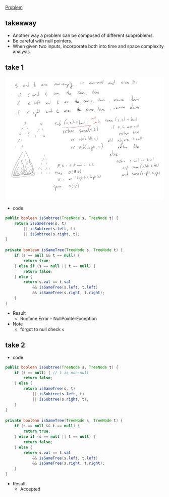 [Problem](https://leetcode.com/problems/subtree-of-another-tree/)

## takeaway
- Another way a problem can be composed of different subproblems.
- Be careful with null pointers.
- When given two inputs, incorporate both into time and space complexity
  analysis.

## take 1
![](img-1.jpg)
- code:
```java
public boolean isSubtree(TreeNode s, TreeNode t) {
    return isSameTree(s, t)
        || isSubtree(s.left, t)
        || isSubtree(s.right, t);
}

private boolean isSameTree(TreeNode s, TreeNode t) {
    if (s == null && t == null) {
        return true;
    } else if (s == null || t == null) {
        return false;
    } else {
        return s.val == t.val
            && isSameTree(s.left, t.left)
            && isSameTree(s.right, t.right);
    }
}
```
- Result
    - Runtime Error - NullPointerException
- Note
    - forgot to null check `s`

## take 2
- code:
```java
public boolean isSubtree(TreeNode s, TreeNode t) {
    if (s == null) { // t is non-null
        return false;
    } else {
        return isSameTree(s, t)
            || isSubtree(s.left, t)
            || isSubtree(s.right, t);
    }
}

private boolean isSameTree(TreeNode s, TreeNode t) {
    if (s == null && t == null) {
        return true;
    } else if (s == null || t == null) {
        return false;
    } else {
        return s.val == t.val
            && isSameTree(s.left, t.left)
            && isSameTree(s.right, t.right);
    }
}
```
- Result
    - Accepted

